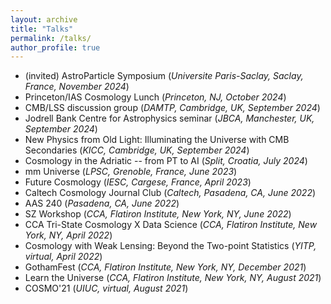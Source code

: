 ```yaml
---
layout: archive
title: "Talks"
permalink: /talks/
author_profile: true
---
```

- (invited) AstroParticle Symposium (*Universite Paris-Saclay, Saclay, France, November 2024*)
- Princeton/IAS Cosmology Lunch (*Princeton, NJ, October 2024*)
- CMB/LSS discussion group (*DAMTP, Cambridge, UK, September 2024*)
- Jodrell Bank Centre for Astrophysics seminar (*JBCA, Manchester, UK, September 2024*)
- New Physics from Old Light: Illuminating the Universe with CMB Secondaries (*KICC, Cambridge, UK, September 2024*)
- Cosmology in the Adriatic -- from PT to AI (*Split, Croatia, July 2024*)
- mm Universe (*LPSC, Grenoble, France, June 2023*)
- Future Cosmology (*IESC, Cargese, France, April 2023*)
- Caltech Cosmology Journal Club (*Caltech, Pasadena, CA, June 2022*)
- AAS 240 (*Pasadena, CA, June 2022*)
- SZ Workshop (*CCA, Flatiron Institute, New York, NY, June 2022*)
- CCA Tri-State Cosmology X Data Science (*CCA, Flatiron Institute, New York, NY, April 2022*)
- Cosmology with Weak Lensing: Beyond the Two-point Statistics (*YITP, virtual, April 2022*)
- GothamFest (*CCA, Flatiron Institute, New York, NY, December 2021*)
- Learn the Universe (*CCA, Flatiron Institute, New York, NY, August 2021*)
- COSMO'21 (*UIUC, virtual, August 2021*)